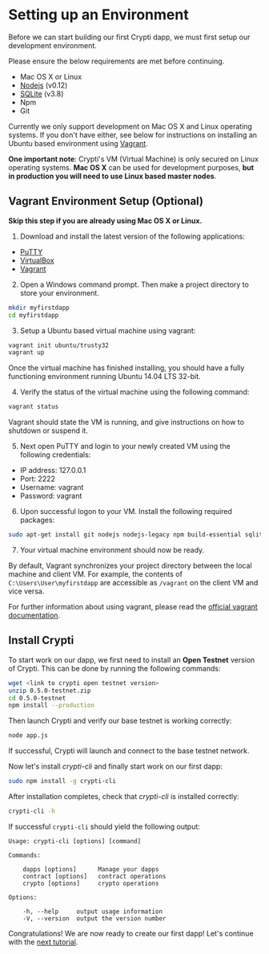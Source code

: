 # Setting up an Environment

Before we can start building our first Crypti dapp, we must first setup our development environment.

Please ensure the below requirements are met before continuing.

* Mac OS X or Linux
* [Nodejs](https://nodejs.org/dist/latest-v0.12.x/) (v0.12)
* [SQLite](https://www.sqlite.org/download.html) (v3.8)
* Npm
* Git

Currently we only support development on Mac OS X and Linux operating systems. If you don't have either, see below for instructions on installing an Ubuntu based environment using [Vagrant](https://www.vagrantup.com/).

**One important note**: Crypti's VM (Virtual Machine) is only secured on Linux operating systems. **Mac OS X** can be used for development purposes, **but in production you will need to use Linux based master nodes**.

## Vagrant Environment Setup (Optional)

**Skip this step if you are already using Mac OS X or Linux.**

1. Download and install the latest version of the following applications:

  * [PuTTY](http://www.chiark.greenend.org.uk/~sgtatham/putty/download.html)
  * [VirtualBox](https://www.virtualbox.org/)
  * [Vagrant](https://www.vagrantup.com/)

2. Open a Windows command prompt. Then make a project directory to store your environment.

  ```sh
  mkdir myfirstdapp
  cd myfirstdapp
  ```

3. Setup a Ubuntu based virtual machine using vagrant:

  ```sh
  vagrant init ubuntu/trusty32
  vagrant up
  ```

  Once the virtual machine has finished installing, you should have a fully functioning environment running Ubuntu 14.04 LTS 32-bit.

4. Verify the status of the virtual machine using the following command:

  ```sh
  vagrant status
  ```

  Vagrant should state the VM is running, and give instructions on how to shutdown or suspend it.

5. Next open PuTTY and login to your newly created VM using the following credentials:

  * IP address: 127.0.0.1
  * Port: 2222
  * Username: vagrant
  * Password: vagrant

6. Upon successful logon to your VM. Install the following required packages:

  ```sh
  sudo apt-get install git nodejs nodejs-legacy npm build-essential sqlite3
  ```

7. Your virtual machine environment should now be ready.

By default, Vagrant synchronizes your project directory between the local machine and client VM. For example, the contents of ```C:\Users\User\myfirstdapp``` are accessible as ```/vagrant``` on the client VM and vice versa.

For further information about using vagrant, please read the [official vagrant documentation](https://docs.vagrantup.com/v2/).

## Install Crypti

To start work on our dapp, we first need to install an **Open Testnet** version of Crypti. This can be done by running the following commands:

```sh
wget <link to crypti open testnet version>
unzip 0.5.0-testnet.zip
cd 0.5.0-testnet
npm install --production
```

Then launch Crypti and verify our base testnet is working correctly:

```sh
node app.js
```

If successful, Crypti will launch and connect to the base testnet network.

Now let's install *crypti-cli* and finally start work on our first dapp:

```sh
sudo npm install -g crypti-cli
```

After installation completes, check that *crypti-cli* is installed correctly:

```sh
crypti-cli -h
```

If successful ```crypti-cli``` should yield the following output:

```
Usage: crypti-cli [options] [command]

Commands:

    dapps [options]      Manage your dapps
    contract [options]   contract operations
    crypto [options]     crypto operations

Options:

    -h, --help     output usage information
    -V, --version  output the version number
```

Congratulations! We are now ready to create our first dapp! Let's continue with the [next tutorial](BasicDapp.md).
